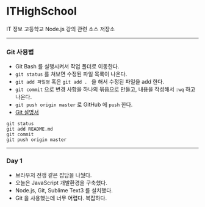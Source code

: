 # ITHighSchool
IT 정보 고등학교 Node.js 강의 관련 소스 저장소

---

### Git 사용법
* Git Bash 를 실행시켜서 작업 폴더로 이동한다.
* `git status` 를 쳐보면 수정된 파일 목록이 나온다.
* `git add 파일명` 혹은 `git add . ` 을 해서 수정된 파일을 add 한다.
* `git commit` 으로 변경 사항을 하나의 묶음으로 만들고, 내용을 작성해서 `:wq` 하고 나온다.
* `git push origin master` 로 GitHub 에 `push` 한다.
* [Git 설명서](https://marklodato.github.io/visual-git-guide/index-ko.html)

```
git status
git add README.md
git commit
git push origin master
```

---

### Day 1
* 브라우저 전쟁 같은 잡담을 나눴다.
* 오늘은 JavaScript 개발환경을 구축했다.
* Node.js, Git, Sublime Text3 를 설치했다.
* Git 을 사용했는데 너무 어렵다. 복잡하다.